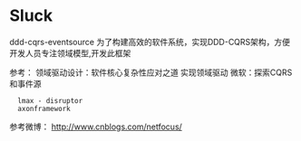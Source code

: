 # Sluck
ddd-cqrs-eventsource
为了构建高效的软件系统，实现DDD-CQRS架构，方便开发人员专注领域模型,开发此框架

参考：
      领域驱动设计：软件核心复杂性应对之道
      实现领域驱动
      微软：探索CQRS和事件源
      
      lmax - disruptor
      axonframework
      
参考微博： http://www.cnblogs.com/netfocus/
